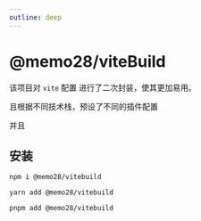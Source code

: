 ```yaml
---
outline: deep
---
```


# @memo28/viteBuild


该项目对 `vite` 配置 进行了二次封装，使其更加易用。  

且根据不同技术栈，预设了不同的插件配置

并且


## 安装

```shell
npm i @memo28/vitebuild
```

```shell
yarn add @memo28/vitebuild
```

```shell
pnpm add @memo28/vitebuild
```
